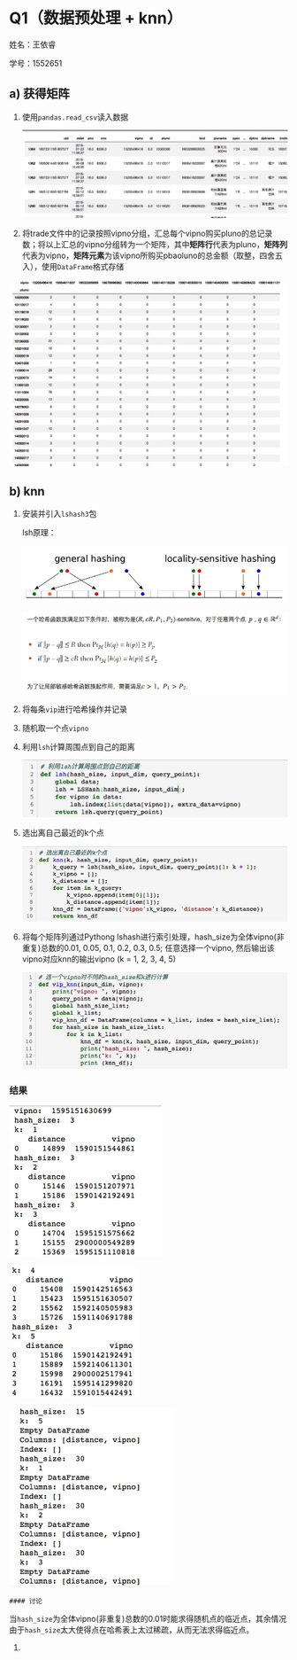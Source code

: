 # Q1（数据预处理 + knn）

姓名：王依睿

学号：1552651

##  a) 获得矩阵

1. 使用``pandas.read_csv``读入数据

   ![1](1.png)

2.  将trade文件中的记录按照vipno分组，汇总每个vipno购买pluno的总记录数；将以上汇总的vipno分组转为一个矩阵，其中**矩阵行**代表为pluno，**矩阵列**代表为vipno，**矩阵元素**为该vipno所购买pbaoluno的总金额（取整，四舍五入），使用``DataFrame``格式存储

   ![2](2.png)

## b) knn

1. 安装并引入``lshash3``包

   lsh原理：

   ![8](8.png)

   ![9](9.png)

2. 将每条``vip``进行哈希操作并记录

3. 随机取一个点``vipno``

4. 利用``lsh``计算周围点到自己的距离

   ![3](3.png)

5. 选出离自己最近的k个点

   ![4](4.png)

6. 将每个矩阵列通过Pythong lshash进行索引处理，hash_size为全体vipno(非重复)总数的0.01, 0.05, 0.1, 0.2, 0.3, 0.5; 任意选择一个vipno, 然后输出该vipno对应knn的输出vipno (k = 1, 2, 3, 4, 5)

   ![10](10.png)

### 结果

![5](5.png)

![6](6.png)

![7](7.png)

	#### 讨论

当``hash_size``为全体vipno(非重复)总数的0.01时能求得随机点的临近点，其余情况由于``hash_size``太大使得点在哈希表上太过稀疏，从而无法求得临近点。

1. ​


